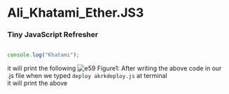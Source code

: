 # Ali_Khatami_Ether.JS3

### Tiny JavaScript Refresher

```javascript

console.log("Khatami");

```

it will print the following
![e59](https://github.com/C191068/Ali-Khatami_Ether.Js3/assets/89090776/f53a93da-7537-4121-9817-ba575a158e9c)
Figure1: After writing the above code in our .js file when we typed ```deploy akrkdeploy.js``` at terminal<br>
 it will print the above <br>
 


